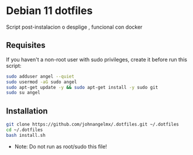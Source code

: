 # Debian 11 dotfiles
Script post-instalacion o desplige , funcional con docker


## Requisites

If you haven't a non-root user with sudo privileges, create it before run this script:

```bash
sudo adduser angel --quiet
sudo usermod -aG sudo angel
sudo apt-get update -y && sudo apt-get install -y sudo git
sudo su angel
```

## Installation

```bash
git clone https://github.com/johnangelmx/.dotfiles.git ~/.dotfiles
cd ~/.dotfiles
bash install.sh
```

- Note: Do not run as root/sudo this file!
